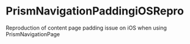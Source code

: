 # PrismNavigationPaddingiOSRepro
Reproduction of content page padding issue on iOS when using PrismNavigationPage
